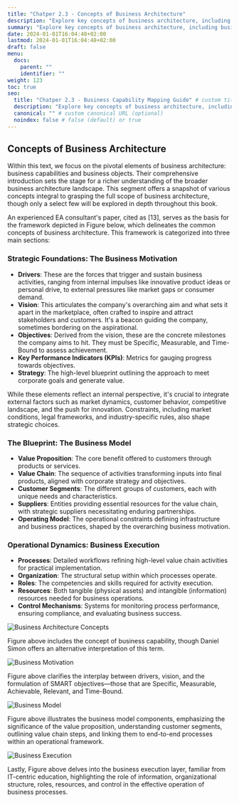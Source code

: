 ```yaml
---
title: "Chatper 2.3 - Concepts of Business Architecture"
description: "Explore key concepts of business architecture, including business capabilities, objects, motivation, strategy, and execution, in this comprehensive overview. Learn how internal and external drivers, vision, objectives, and KPIs shape business strategy and how the business model and execution plans translate into value creation and operational success."
summary: "Explore key concepts of business architecture, including business capabilities, objects, motivation, strategy, and execution, in this comprehensive overview. Learn how internal and external drivers, vision, objectives, and KPIs shape business strategy and how the business model and execution plans translate into value creation and operational success."
date: 2024-01-01T16:04:48+02:00
lastmod: 2024-01-01T16:04:48+02:00
draft: false
menu:
  docs:
    parent: ""
    identifier: ""
weight: 123
toc: true
seo:
  title: "Chatper 2.3 - Business Capability Mapping Guide" # custom title (optional)
  description: "Explore key concepts of business architecture, including business capabilities, objects, motivation, strategy, and execution, in this comprehensive overview. Learn how internal and external drivers, vision, objectives, and KPIs shape business strategy and how the business model and execution plans translate into value creation and operational success." # custom description (recommended)
  canonical: "" # custom canonical URL (optional)
  noindex: false # false (default) or true
---
```


## Concepts of Business Architecture

Within this text, we focus on the pivotal elements of business architecture: business capabilities and business objects. Their comprehensive introduction sets the stage for a richer understanding of the broader business architecture landscape. This segment offers a snapshot of various concepts integral to grasping the full scope of business architecture, though only a select few will be explored in depth throughout this book.

An experienced EA consultant's paper, cited as [13], serves as the basis for the framework depicted in Figure below, which delineates the common concepts of business architecture. This framework is categorized into three main sections:


### Strategic Foundations: The Business Motivation
- **Drivers**: These are the forces that trigger and sustain business activities, ranging from internal impulses like innovative product ideas or personal drive, to external pressures like market gaps or consumer demand.
- **Vision**: This articulates the company's overarching aim and what sets it apart in the marketplace, often crafted to inspire and attract stakeholders and customers. It's a beacon guiding the company, sometimes bordering on the aspirational.
- **Objectives**: Derived from the vision, these are the concrete milestones the company aims to hit. They must be Specific, Measurable, and Time-Bound to assess achievement.
- **Key Performance Indicators (KPIs)**: Metrics for gauging progress towards objectives.
- **Strategy**: The high-level blueprint outlining the approach to meet corporate goals and generate value.

While these elements reflect an internal perspective, it's crucial to integrate external factors such as market dynamics, customer behavior, competitive landscape, and the push for innovation. Constraints, including market conditions, legal frameworks, and industry-specific rules, also shape strategic choices.

### The Blueprint: The Business Model
- **Value Proposition**: The core benefit offered to customers through products or services.
- **Value Chain**: The sequence of activities transforming inputs into final products, aligned with corporate strategy and objectives.
- **Customer Segments**: The different groups of customers, each with unique needs and characteristics.
- **Suppliers**: Entities providing essential resources for the value chain, with strategic suppliers necessitating enduring partnerships.
- **Operating Model**: The operational constraints defining infrastructure and business practices, shaped by the overarching business motivation.

### Operational Dynamics: Business Execution
- **Processes**: Detailed workflows refining high-level value chain activities for practical implementation.
- **Organization**: The structural setup within which processes operate.
- **Roles**: The competencies and skills required for activity execution.
- **Resources**: Both tangible (physical assets) and intangible (information) resources needed for business operations.
- **Control Mechanisms**: Systems for monitoring process performance, ensuring compliance, and evaluating business success.

![Business Architecture Concepts](https://cdn.sa.net/2024/02/05/jxi9zmUGl3DOZoB.png)

Figure above includes the concept of business capability, though Daniel Simon offers an alternative interpretation of this term.

![Business Motivation](https://cdn.sa.net/2024/02/05/xZMYcqt72ldGby5.png)

Figure above clarifies the interplay between drivers, vision, and the formulation of SMART objectives—those that are Specific, Measurable, Achievable, Relevant, and Time-Bound.

![Business Model](https://cdn.sa.net/2024/02/05/QaIUnZ2tPKxd7GJ.png)

Figure above illustrates the business model components, emphasizing the significance of the value proposition, understanding customer segments, outlining value chain steps, and linking them to end-to-end processes within an operational framework.

![Business Execution](https://cdn.sa.net/2024/02/05/FWpbrt4M1SB73Do.png)

Lastly, Figure above delves into the business execution layer, familiar from IT-centric education, highlighting the role of information, organizational structure, roles, resources, and control in the effective operation of business processes.